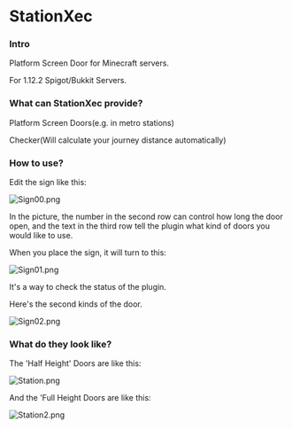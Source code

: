 # StationXec

### Intro
Platform Screen Door for Minecraft servers.

For 1.12.2 Spigot/Bukkit Servers.

### What can StationXec provide?
Platform Screen Doors(e.g. in metro stations)

Checker(Will calculate your journey distance automatically)

### How to use?
Edit the sign like this:

![Sign00.png](https://i.loli.net/2019/12/24/5d3PaIvVKX2Jtbc.png)


In the picture, the number in the second row can control how long the door open, and the text in the third row tell the plugin what kind of doors you would like to use.

When you place the sign, it will turn to this:

![Sign01.png](https://i.loli.net/2019/12/24/Ebp4XRAowqVU97c.png)

It's a way to check the status of the plugin.

Here's the second kinds of the door.

![Sign02.png](https://i.loli.net/2019/12/24/ovDP8dylI94m7ba.png)

### What do they look like?

The 'Half Height' Doors are like this:

![Station.png](https://i.loli.net/2019/12/24/1lNVkxTe6spMIG8.png)

And the 'Full Height Doors are like this:

![Station2.png](https://i.loli.net/2019/12/24/cEdvLWkVXAKf8Hm.png)
